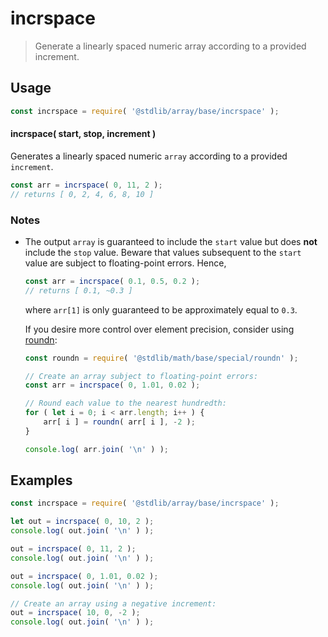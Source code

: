 <!--

@license Apache-2.0

Copyright (c) 2021 The Stdlib Authors.

Licensed under the Apache License, Version 2.0 (the "License");
you may not use this file except in compliance with the License.
You may obtain a copy of the License at

   http://www.apache.org/licenses/LICENSE-2.0

Unless required by applicable law or agreed to in writing, software
distributed under the License is distributed on an "AS IS" BASIS,
WITHOUT WARRANTIES OR CONDITIONS OF ANY KIND, either express or implied.
See the License for the specific language governing permissions and
limitations under the License.

-->

# incrspace

> Generate a linearly spaced numeric array according to a provided increment.

<section class="usage">

## Usage

```javascript
const incrspace = require( '@stdlib/array/base/incrspace' );
```

#### incrspace( start, stop, increment )

Generates a linearly spaced numeric `array` according to a provided `increment`.

```javascript
const arr = incrspace( 0, 11, 2 );
// returns [ 0, 2, 4, 6, 8, 10 ]
```

</section>

<!-- /.usage -->

<section class="notes">

### Notes

-   The output `array` is guaranteed to include the `start` value but does **not** include the `stop` value. Beware that values subsequent to the `start` value are subject to floating-point errors. Hence,

    ```javascript
    const arr = incrspace( 0.1, 0.5, 0.2 );
    // returns [ 0.1, ~0.3 ]
    ```

    where `arr[1]` is only guaranteed to be approximately equal to `0.3`.

    If you desire more control over element precision, consider using [roundn][@stdlib/math/base/special/roundn]:

    ```javascript
    const roundn = require( '@stdlib/math/base/special/roundn' );

    // Create an array subject to floating-point errors:
    const arr = incrspace( 0, 1.01, 0.02 );

    // Round each value to the nearest hundredth:
    for ( let i = 0; i < arr.length; i++ ) {
        arr[ i ] = roundn( arr[ i ], -2 );
    }

    console.log( arr.join( '\n' ) );
    ```

</section>

<!-- /.notes -->

<section class="examples">

## Examples

<!-- eslint no-undef: "error" -->

```javascript
const incrspace = require( '@stdlib/array/base/incrspace' );

let out = incrspace( 0, 10, 2 );
console.log( out.join( '\n' ) );

out = incrspace( 0, 11, 2 );
console.log( out.join( '\n' ) );

out = incrspace( 0, 1.01, 0.02 );
console.log( out.join( '\n' ) );

// Create an array using a negative increment:
out = incrspace( 10, 0, -2 );
console.log( out.join( '\n' ) );
```

</section>

<!-- /.examples -->

<!-- Section for related `stdlib` packages. Do not manually edit this section, as it is automatically populated. -->

<section class="related">

</section>

<!-- /.related -->

<!-- Section for all links. Make sure to keep an empty line after the `section` element and another before the `/section` close. -->

<section class="links">

[@stdlib/math/base/special/roundn]: https://github.com/stdlib-js/stdlib/tree/develop/lib/node_modules/%40stdlib/math/base/special/roundn

</section>

<!-- /.links -->
